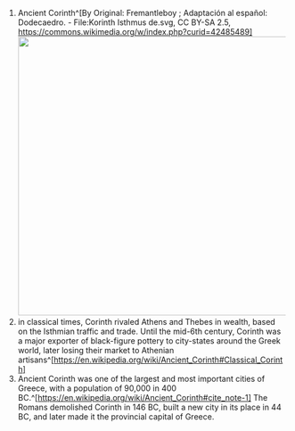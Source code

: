 1. Ancient Corinth^[By Original: Fremantleboy ; Adaptación al español: Dodecaedro. - File:Korinth Isthmus de.svg, CC BY-SA 2.5, https://commons.wikimedia.org/w/index.php?curid=42485489]
	<img src="https://upload.wikimedia.org/wikipedia/commons/e/eb/Korinth_Isthmus_es%281%29.svg" width="500" />
2. in classical times, Corinth rivaled Athens and Thebes in wealth, based on the Isthmian traffic and trade. Until the mid-6th century, Corinth was a major exporter of black-figure pottery to city-states around the Greek world, later losing their market to Athenian artisans^[https://en.wikipedia.org/wiki/Ancient_Corinth#Classical_Corinth]
3. Ancient Corinth was one of the largest and most important cities of Greece, with a population of 90,000 in 400 BC.^[https://en.wikipedia.org/wiki/Ancient_Corinth#cite_note-1] The Romans demolished Corinth in 146 BC, built a new city in its place in 44 BC, and later made it the provincial capital of Greece.